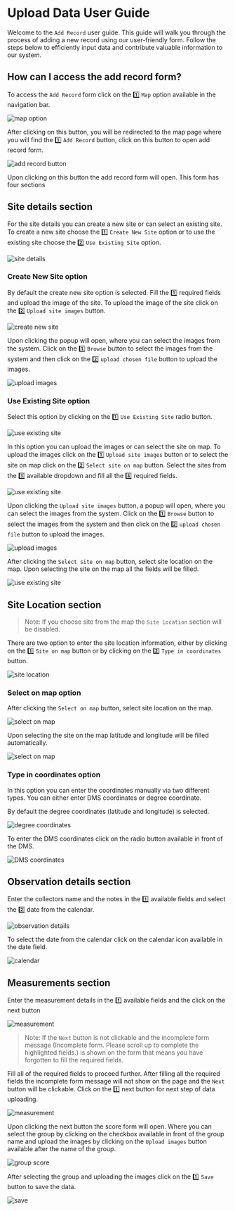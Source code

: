 # Upload Data User Guide

Welcome to the `Add Record` user guide. This guide will walk you through the process of adding a new record using our user-friendly form. Follow the steps below to efficiently input data and contribute valuable information to our system.

## How can I access the add record form?

To access the `Add Record` form click on the 1️⃣ `Map` option available in the navigation bar.

![map option](./img/upload-1.png)

After clicking on this button, you will be redirected to the map page where you will find the 1️⃣ `Add Record` button, click on this button to open add record form.

![add record button](./img/upload-2.png)

Upon clicking on this button the add record form will open. This form has four sections

## Site details section

For the site details you can create a new site or can select an existing site. To create a new site choose the 1️⃣ `Create New Site` option or to use the existing site choose the 2️⃣ `Use Existing Site` option.

![site details](./img/upload-3.png)

### Create New Site option

By default the create new site option is selected. Fill the 1️⃣ required fields and upload the image of the site. To upload the image of the site click on the 2️⃣ `Upload site images` button.

![create new site](./img/upload-4.png)

Upon clicking the popup will open, where you can select the images from the system. Click on the 1️⃣ `Browse` button to select the images from the system and then click on the 2️⃣ `upload chosen file` button to upload the images.

![upload images](./img/upload-5.png)

### Use Existing Site option

Select this option by clicking on the 1️⃣ `Use Existing Site` radio button.

![use existing site](./img/upload-6.png)

In this option you can upload the images or can select the site on map. To upload the images click on the 1️⃣ `Upload site images` button or to select the site on map click on the 2️⃣ `Select site on map` button. Select the sites from the 3️⃣ available dropdown and fill all the 4️⃣ required fields.

![use existing site](./img/upload-7.png)

Upon clicking the `Upload site images` button, a popup will open, where you can select the images from the system. Click on the 1️⃣ `Browse` button to select the images from the system and then click on the 2️⃣ `upload chosen file` button to upload the images.

![upload images](./img/upload-5.png)

After clicking the `Select site on map` button, select site location on the map. Upon selecting the site on the map all the fields will be filled.

![use existing site](./img/upload-8.png)

## Site Location section

>Note: If you choose site from the map the `Site Location` section will be disabled.

There are two option to enter the site location  information, either by clicking on the 1️⃣ `Site on map` button or by clicking on the 2️⃣ `Type in coordinates` button.

![site location](./img/upload-9.png)

### Select on map option

After clicking the `Select on map` button, select site location on the map.

![select on map](./img/upload-10.png)

Upon selecting the site on the map latitude and longitude will be filled automatically.

![select on map](./img/upload-11.png)

### Type in coordinates option

In this option you can enter the coordinates manually via two different types. You can either enter DMS coordinates or degree coordinate.

By default the degree coordinates (latitude and longitude) is selected.

![degree coordinates](./img/upload-12.png)

To enter the DMS coordinates click on the radio button available in front of the DMS.

![DMS coordinates](./img/upload-13.png)


## Observation details section

Enter the collectors name and the notes in the 1️⃣ available fields and select the 2️⃣ date from the calendar.

![observation details](./img/upload-14.png)

To select the date from the calendar click on the calendar icon available in the date field.

![calendar](./img/upload-15.png)

## Measurements section

Enter the measurement details in the 1️⃣ available fields and the click on the next button

![measurement](./img/upload-16.png)

>Note: If the `Next` button is not clickable and the incomplete form message (Incomplete form. Please scroll up to complete the highlighted fields.) is shown on the form that means you have forgotten to fill the required fields.

Fill all of the required fields to proceed further. After filling all the required fields the incomplete form message will not show on the page and the `Next` button will be clickable. Click on the 1️⃣ next button for next step of data uploading.

![measurement](./img/upload-17.png)

Upon clicking the next button the score form will open. Where you can select the group by clicking on the checkbox available in front of the group name and upload the images by clicking on the `Upload images` button available after the name of the group.

![group score](./img/upload-18.png)

After selecting the group and uploading the images click on the 1️⃣ `Save` button to save the data.

![save](./img/upload-19.png)
